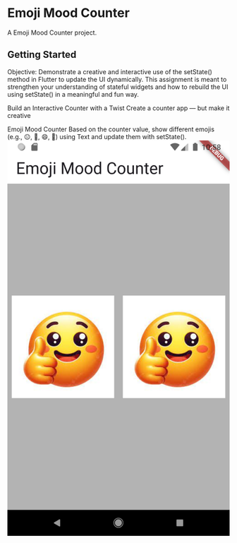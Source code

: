 # Emoji Mood Counter

A Emoji Mood Counter project.

## Getting Started

Objective:
Demonstrate a creative and interactive use of the setState() method in Flutter to update the UI dynamically.
This assignment is meant to strengthen your understanding of stateful widgets and how to rebuild the UI using setState() in a meaningful and fun way.

 Build an Interactive Counter with a Twist
Create a counter app — but make it creative

Emoji Mood Counter
Based on the counter value, show different emojis (e.g., 😐, 🙂, 😄, 🤩) using Text and update them with setState().
![image alt ](https://github.com/mr-yashmaurya/EmojiMoodCounter/blob/96e3417595e9233227cc6499d6e7a9b1174819f5/emoji_mood_counter.png?raw=true)

